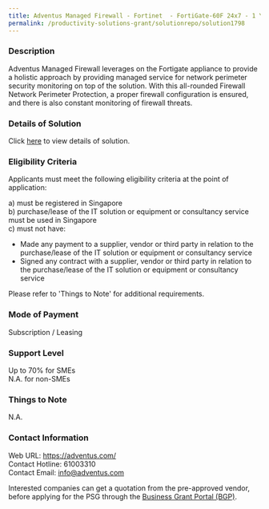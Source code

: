 ```yaml
---
title: Adventus Managed Firewall - Fortinet  - FortiGate-60F 24x7 - 1 Year
permalink: /productivity-solutions-grant/solutionrepo/solution1798
---
```


### Description

Adventus Managed Firewall leverages on the Fortigate appliance to provide a holistic approach by providing managed service for network perimeter security monitoring on top of the solution.
With this all-rounded Firewall Network Perimeter Protection, a proper firewall configuration is ensured, and there is also constant monitoring of firewall threats.

### Details of Solution

Click <a href='https://www.gobusiness.gov.sg/images/psg/Desensitised_Adventus_Annex_3_CR_wef_14_Jan_2021_Part_1.pdf' target='_blank' rel='noopener'>here</a> to view details of solution.

### Eligibility Criteria

Applicants must meet the following eligibility criteria at the point of application:

a) must be registered in Singapore <br>
b) purchase/lease of the IT solution or equipment or consultancy service must be used in Singapore <br>
c) must not have:
- Made any payment to a supplier, vendor or third party in relation to the purchase/lease of the IT solution or equipment or consultancy service
- Signed any contract with a supplier, vendor or third party in relation to the purchase/lease of the IT solution or equipment or consultancy service

Please refer to 'Things to Note' for additional requirements.

### Mode of Payment
Subscription / Leasing

### Support Level
Up to 70% for SMEs <br>
N.A. for non-SMEs

### Things to Note
N.A.

### Contact Information
Web URL: https://adventus.com/ <br>Contact Hotline: 61003310 <br>Contact Email: info@adventus.com<br>

Interested companies can get a quotation from the pre-approved vendor, before applying for the PSG through the <a target='_blank' rel='noopener' href='https://www.businessgrants.gov.sg/'>Business Grant Portal (BGP)</a>.
